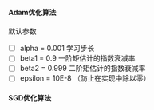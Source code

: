 #### Adam优化算法

默认参数

- [ ] alpha =  0.001    学习步长
- [ ] beta1 =  0.9        一阶矩估计的指数衰减率 
- [ ] beta2 =  0.999    二阶矩估计的指数衰减率 
- [ ] epsilon = 10E-8  （防止在实现中除以零）

#### SGD优化算法

